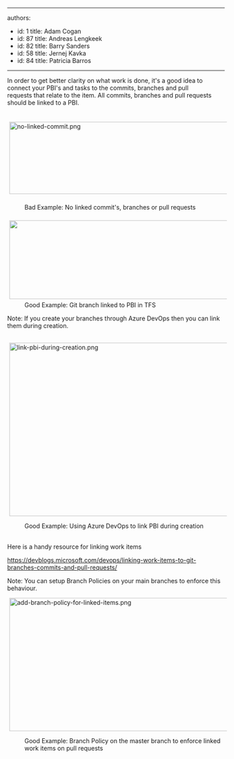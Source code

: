 

---
authors:
  - id: 1
    title: Adam Cogan
  - id: 87
    title: Andreas Lengkeek
  - id: 82
    title: Barry Sanders
  - id: 58
    title: Jernej Kavka
  - id: 84
    title: Patricia Barros
---




<span class='intro'> ​​​​​​​In order to get better clarity on what work is done, it's a good idea to connect your PBI's and tasks to the commits, branches and pull requests&#160;that relate to the item.&#160;All commits, branches and pull requests should be linked to a&#160;PBI.​​<div><br></div><div><img src="/SiteAssets/do-you-link-your-commits-to-a-pbi/no-linked-commit.png" alt="no-linked-commit.png" style="margin&#58;5px;width&#58;518px;height&#58;167px;" />&#160;</div><div><dd class="ssw15-rteElement-FigureBad">​Bad Example&#58; No linked commit's, branches or pull requests<br></dd>​​<br><img src="/SiteAssets/do-you-link-your-commits-to-a-pbi/link-branch-to-pbi.png" alt="" style="margin&#58;5px;width&#58;518px;height&#58;182px;" /><dd class="ssw15-rteElement-FigureGood">Good Example&#58; Git branch linked to PBI in&#160;TFS<br></dd></div> </span>

<p class="ssw15-rteElement-Tip">Note&#58; If you create your branches through Azure DevOps then you can link them during creation.​​​​​</p><p>​<img src="/SiteAssets/do-you-link-your-commits-to-a-pbi/link-pbi-during-creation.png" alt="link-pbi-during-creation.png" style="margin&#58;0px 5px;width&#58;518px;height&#58;401px;" /><br></p><dd class="ssw15-rteElement-FigureGood">​Good Example&#58; Using Azure DevOps to link PBI during creation<br></dd><p><br>Here is a handy resource for linking work items<br></p><p><a href="https&#58;//devblogs.microsoft.com/devops/linking-work-items-to-git-branches-commits-and-pull-requests/">https&#58;//devblogs.microsoft.com/devops/linking-work-items-to-git-branches-commits-and-pull-requests/​​​</a>​​</p><div><p class="ssw15-rteElement-Tip">Note&#58; You can setup&#160;Branch Policies on your main branches to enforce this behaviour.</p><p><img src="/SiteAssets/do-you-link-your-commits-to-a-pbi/add-branch-policy-for-linked-items.png" alt="add-branch-policy-for-linked-items.png" style="margin&#58;0px 5px;width&#58;523px;height&#58;308px;" /><br></p><dd class="ssw15-rteElement-FigureGood">​Good Example&#58; Branch Policy on the master branch to enforce linked work items on pull requests<br></dd></div>


